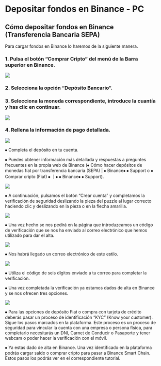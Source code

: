 # Depositar fondos en Binance - PC

## 

## Cómo depositar fondos en Binance \(Transferencia Bancaria SEPA\)

Para cargar fondos en Binance lo haremos de la siguiente manera.

### 1. Pulsa el botón “Comprar Cripto” del menú de la Barra superior en Binance.



![](../../../.gitbook/assets/7.png)

### 2. Selecciona la opción “Depósito Bancario”.



### 3. Selecciona la moneda correspondiente, introduce la cuantía y has clic en continuar.

![](../../../.gitbook/assets/8.png)

### 4. Rellena la información de pago detallada.

![](../../../.gitbook/assets/9%20%281%29.png)

⦁ Completa el depósito en tu cuenta.

⦁ Puedes obtener información más detallada y respuestas a preguntes frecuentes en la propia web de Binance \(⦁ Cómo hacer depósitos de monedas fíat por transferencia bancaria \(SEPA\) \| ⦁ Binance⦁ ⦁ Support o ⦁ Comprar cripto \(Fiat\) ⦁ ｜⦁ ⦁ Binance⦁ ⦁ Support\).

![](../../../.gitbook/assets/10.png)

⦁ A continuación, pulsamos el botón “Crear cuenta” y completamos la verificación de seguridad deslizando la pieza del puzzle al lugar correcto haciendo clic y deslizando en la pieza o en la flecha amarilla.

![](../../../.gitbook/assets/11%20%281%29.png)

⦁ Una vez hecho se nos pedirá en la página que introduzcamos un código de verificación que se nos ha enviado al correo electrónico que hemos utilizado para dar el alta.

![](../../../.gitbook/assets/12%20%282%29.png)

⦁ Nos habrá llegado un correo electrónico de este estilo.

![](../../../.gitbook/assets/13%20%281%29.png)

⦁ Utiliza el código de seis dígitos enviado a tu correo para completar la verificación. 

⦁ Una vez completada la verificación ya estamos dados de alta en Binance y se nos ofrecen tres opciones.

![](../../../.gitbook/assets/14%20%281%29.png)

⦁ Para las opciones de depósito Fiat o compra con tarjeta de crédito deberás pasar un proceso de identificación “KYC” \(Know your customer\). Sigue los pasos marcados en la plataforma. Este proceso es un proceso de seguridad para vincular la cuenta con una empresa o persona física, para completarlo necesitarás un DNI, Carnet de Conducir o Pasaporte y tener webcam o poder hacer la verificación con el móvil. 

⦁ Ya estas dado de alta en Binance. Una vez identificado en la plataforma podrás cargar saldo o comprar cripto para pasar a Binance Smart Chain. Estos pasos los podrás ver en el correspondiente tutorial.


